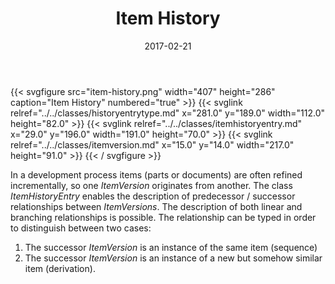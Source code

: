 ﻿---
title: Item History
toc: false
type: specs
layout: diagram
date: "2017-02-21"
draft: false
specification: VEC
version: 1.1.3
documentType: "Recommendation"
elementType: Diagram
classes:
  - HistoryEntryType
  - ItemHistoryEntry
  - ItemVersion
menu:
  VEC-1.1.3:    
    parent: pdm-information
    identifier: pdm-information/item-history
    weight: 1002002 

# Prev/next pager order (if `docs_section_pager` enabled in `params.toml`)
weight: 1002002
---
{{< svgfigure src="item-history.png" width="407" height="286" caption="Item History" numbered="true" >}}
  {{< svglink relref="../../classes/historyentrytype.md" x="281.0" y="189.0" width="112.0" height="82.0" >}}
  {{< svglink relref="../../classes/itemhistoryentry.md" x="29.0" y="196.0" width="191.0" height="70.0" >}}
  {{< svglink relref="../../classes/itemversion.md" x="15.0" y="14.0" width="217.0" height="91.0" >}}
{{< / svgfigure >}}
<p> In a development process items (parts or documents)&#160;are often refined incrementally, so one <i>ItemVersion </i>originates from another. The class <i>ItemHistoryEntry</i> enables the description of predecessor / successor relationships between <i>ItemVersions</i>. The description of both linear and branching relationships is possible. The relationship can be typed in order to distinguish between two cases:     </p>      <ol>       <li> The successor <i>ItemVersion</i> is an instance of the same item (sequence)       </li>       <li> The successor <i>ItemVersion</i> is an instance of a new but somehow similar item (derivation).        </li>     </ol>